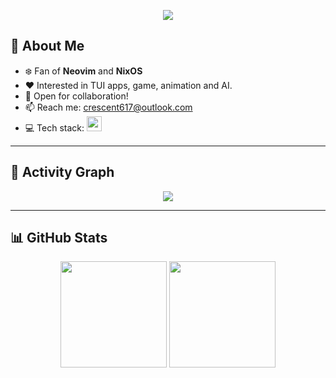 <p align="center">
  <img src="https://readme-typing-svg.demolab.com?font=Sans&size=30&pause=500&center=true&vCenter=true&width=600&lines=Code+is+cheap.+Show+me+the+idea." />
</p>

## 🧩 About Me

- ❄️ Fan of **Neovim** and **NixOS**
- ♥️ Interested in TUI apps, game, animation and AI.
- 🤝 Open for collaboration!
- 📫 Reach me: [crescent617@outlook.com](mailto:crescent617@outlook.com)
- 💻 Tech stack: <img src="https://skillicons.dev/icons?i=golang,python,typescript,javascript,react,rust,docker,mysql" height="24" />

---

## 🌌 Activity Graph

<div align="center">
  <img src="https://github-readme-activity-graph.vercel.app/graph?username=Crescent617&hide_border=true&theme=react-dark" />
</div>

---

## 📊 GitHub Stats

<div align="center">
  <img height="170" src="https://github-readme-stats.vercel.app/api?username=Crescent617&show_icons=true&hide=issues&theme=tokyonight" />
  <img height="170" src="https://github-readme-stats.vercel.app/api/top-langs/?username=Crescent617&layout=compact&theme=tokyonight" />
</div>
